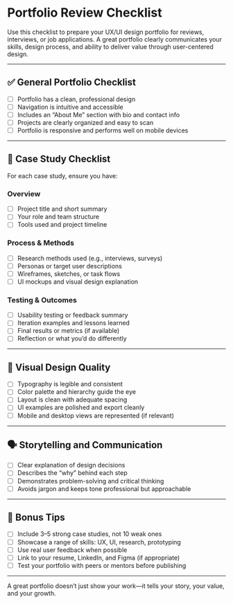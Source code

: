 # Portfolio Review Checklist

Use this checklist to prepare your UX/UI design portfolio for reviews, interviews, or job applications. A great portfolio clearly communicates your skills, design process, and ability to deliver value through user-centered design.

---

## ✅ General Portfolio Checklist

- [ ] Portfolio has a clean, professional design
- [ ] Navigation is intuitive and accessible
- [ ] Includes an “About Me” section with bio and contact info
- [ ] Projects are clearly organized and easy to scan
- [ ] Portfolio is responsive and performs well on mobile devices

---

## 📁 Case Study Checklist

For each case study, ensure you have:

### Overview
- [ ] Project title and short summary
- [ ] Your role and team structure
- [ ] Tools used and project timeline

### Process & Methods
- [ ] Research methods used (e.g., interviews, surveys)
- [ ] Personas or target user descriptions
- [ ] Wireframes, sketches, or task flows
- [ ] UI mockups and visual design explanation

### Testing & Outcomes
- [ ] Usability testing or feedback summary
- [ ] Iteration examples and lessons learned
- [ ] Final results or metrics (if available)
- [ ] Reflection or what you’d do differently

---

## 📸 Visual Design Quality

- [ ] Typography is legible and consistent
- [ ] Color palette and hierarchy guide the eye
- [ ] Layout is clean with adequate spacing
- [ ] UI examples are polished and export cleanly
- [ ] Mobile and desktop views are represented (if relevant)

---

## 🗣 Storytelling and Communication

- [ ] Clear explanation of design decisions
- [ ] Describes the “why” behind each step
- [ ] Demonstrates problem-solving and critical thinking
- [ ] Avoids jargon and keeps tone professional but approachable

---

## 📌 Bonus Tips

- [ ] Include 3–5 strong case studies, not 10 weak ones
- [ ] Showcase a range of skills: UX, UI, research, prototyping
- [ ] Use real user feedback when possible
- [ ] Link to your resume, LinkedIn, and Figma (if appropriate)
- [ ] Test your portfolio with peers or mentors before publishing

---

A great portfolio doesn’t just show your work—it tells your story, your value, and your growth.
